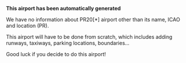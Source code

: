 **This airport has been automatically generated**

We have no information about PR20[*] airport other than its name, ICAO and location (PR).

This airport will have to be done from scratch, which includes adding runways, taxiways, parking locations, boundaries...

Good luck if you decide to do this airport!